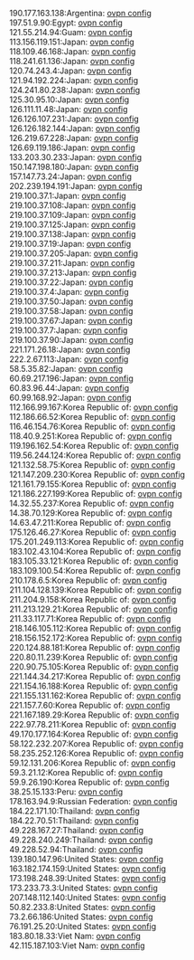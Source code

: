 190.177.163.138:Argentina: [ovpn config](vpn/190_177_163_138.ovpn)  
197.51.9.90:Egypt: [ovpn config](vpn/197_51_9_90.ovpn)  
121.55.214.94:Guam: [ovpn config](vpn/121_55_214_94.ovpn)  
113.156.119.151:Japan: [ovpn config](vpn/113_156_119_151.ovpn)  
118.109.46.168:Japan: [ovpn config](vpn/118_109_46_168.ovpn)  
118.241.61.136:Japan: [ovpn config](vpn/118_241_61_136.ovpn)  
120.74.243.4:Japan: [ovpn config](vpn/120_74_243_4.ovpn)  
121.94.192.224:Japan: [ovpn config](vpn/121_94_192_224.ovpn)  
124.241.80.238:Japan: [ovpn config](vpn/124_241_80_238.ovpn)  
125.30.95.10:Japan: [ovpn config](vpn/125_30_95_10.ovpn)  
126.111.11.48:Japan: [ovpn config](vpn/126_111_11_48.ovpn)  
126.126.107.231:Japan: [ovpn config](vpn/126_126_107_231.ovpn)  
126.126.182.144:Japan: [ovpn config](vpn/126_126_182_144.ovpn)  
126.219.67.228:Japan: [ovpn config](vpn/126_219_67_228.ovpn)  
126.69.119.186:Japan: [ovpn config](vpn/126_69_119_186.ovpn)  
133.203.30.233:Japan: [ovpn config](vpn/133_203_30_233.ovpn)  
150.147.198.180:Japan: [ovpn config](vpn/150_147_198_180.ovpn)  
157.147.73.24:Japan: [ovpn config](vpn/157_147_73_24.ovpn)  
202.239.194.191:Japan: [ovpn config](vpn/202_239_194_191.ovpn)  
219.100.37.1:Japan: [ovpn config](vpn/219_100_37_1.ovpn)  
219.100.37.108:Japan: [ovpn config](vpn/219_100_37_108.ovpn)  
219.100.37.109:Japan: [ovpn config](vpn/219_100_37_109.ovpn)  
219.100.37.125:Japan: [ovpn config](vpn/219_100_37_125.ovpn)  
219.100.37.138:Japan: [ovpn config](vpn/219_100_37_138.ovpn)  
219.100.37.19:Japan: [ovpn config](vpn/219_100_37_19.ovpn)  
219.100.37.205:Japan: [ovpn config](vpn/219_100_37_205.ovpn)  
219.100.37.211:Japan: [ovpn config](vpn/219_100_37_211.ovpn)  
219.100.37.213:Japan: [ovpn config](vpn/219_100_37_213.ovpn)  
219.100.37.22:Japan: [ovpn config](vpn/219_100_37_22.ovpn)  
219.100.37.4:Japan: [ovpn config](vpn/219_100_37_4.ovpn)  
219.100.37.50:Japan: [ovpn config](vpn/219_100_37_50.ovpn)  
219.100.37.58:Japan: [ovpn config](vpn/219_100_37_58.ovpn)  
219.100.37.67:Japan: [ovpn config](vpn/219_100_37_67.ovpn)  
219.100.37.7:Japan: [ovpn config](vpn/219_100_37_7.ovpn)  
219.100.37.90:Japan: [ovpn config](vpn/219_100_37_90.ovpn)  
221.171.26.18:Japan: [ovpn config](vpn/221_171_26_18.ovpn)  
222.2.67.113:Japan: [ovpn config](vpn/222_2_67_113.ovpn)  
58.5.35.82:Japan: [ovpn config](vpn/58_5_35_82.ovpn)  
60.69.217.196:Japan: [ovpn config](vpn/60_69_217_196.ovpn)  
60.83.96.44:Japan: [ovpn config](vpn/60_83_96_44.ovpn)  
60.99.168.92:Japan: [ovpn config](vpn/60_99_168_92.ovpn)  
112.166.99.167:Korea Republic of: [ovpn config](vpn/112_166_99_167.ovpn)  
112.186.66.52:Korea Republic of: [ovpn config](vpn/112_186_66_52.ovpn)  
116.46.154.76:Korea Republic of: [ovpn config](vpn/116_46_154_76.ovpn)  
118.40.9.251:Korea Republic of: [ovpn config](vpn/118_40_9_251.ovpn)  
119.196.162.54:Korea Republic of: [ovpn config](vpn/119_196_162_54.ovpn)  
119.56.244.124:Korea Republic of: [ovpn config](vpn/119_56_244_124.ovpn)  
121.132.58.75:Korea Republic of: [ovpn config](vpn/121_132_58_75.ovpn)  
121.147.209.230:Korea Republic of: [ovpn config](vpn/121_147_209_230.ovpn)  
121.161.79.155:Korea Republic of: [ovpn config](vpn/121_161_79_155.ovpn)  
121.186.227.199:Korea Republic of: [ovpn config](vpn/121_186_227_199.ovpn)  
14.32.55.237:Korea Republic of: [ovpn config](vpn/14_32_55_237.ovpn)  
14.38.70.129:Korea Republic of: [ovpn config](vpn/14_38_70_129.ovpn)  
14.63.47.211:Korea Republic of: [ovpn config](vpn/14_63_47_211.ovpn)  
175.126.46.27:Korea Republic of: [ovpn config](vpn/175_126_46_27.ovpn)  
175.201.249.113:Korea Republic of: [ovpn config](vpn/175_201_249_113.ovpn)  
183.102.43.104:Korea Republic of: [ovpn config](vpn/183_102_43_104.ovpn)  
183.105.33.121:Korea Republic of: [ovpn config](vpn/183_105_33_121.ovpn)  
183.109.100.54:Korea Republic of: [ovpn config](vpn/183_109_100_54.ovpn)  
210.178.6.5:Korea Republic of: [ovpn config](vpn/210_178_6_5.ovpn)  
211.104.128.139:Korea Republic of: [ovpn config](vpn/211_104_128_139.ovpn)  
211.204.9.158:Korea Republic of: [ovpn config](vpn/211_204_9_158.ovpn)  
211.213.129.21:Korea Republic of: [ovpn config](vpn/211_213_129_21.ovpn)  
211.33.117.71:Korea Republic of: [ovpn config](vpn/211_33_117_71.ovpn)  
218.146.105.112:Korea Republic of: [ovpn config](vpn/218_146_105_112.ovpn)  
218.156.152.172:Korea Republic of: [ovpn config](vpn/218_156_152_172.ovpn)  
220.124.88.181:Korea Republic of: [ovpn config](vpn/220_124_88_181.ovpn)  
220.80.11.239:Korea Republic of: [ovpn config](vpn/220_80_11_239.ovpn)  
220.90.75.105:Korea Republic of: [ovpn config](vpn/220_90_75_105.ovpn)  
221.144.34.217:Korea Republic of: [ovpn config](vpn/221_144_34_217.ovpn)  
221.154.16.188:Korea Republic of: [ovpn config](vpn/221_154_16_188.ovpn)  
221.155.131.162:Korea Republic of: [ovpn config](vpn/221_155_131_162.ovpn)  
221.157.7.60:Korea Republic of: [ovpn config](vpn/221_157_7_60.ovpn)  
221.167.189.29:Korea Republic of: [ovpn config](vpn/221_167_189_29.ovpn)  
222.97.78.211:Korea Republic of: [ovpn config](vpn/222_97_78_211.ovpn)  
49.170.177.164:Korea Republic of: [ovpn config](vpn/49_170_177_164.ovpn)  
58.122.232.207:Korea Republic of: [ovpn config](vpn/58_122_232_207.ovpn)  
58.235.252.126:Korea Republic of: [ovpn config](vpn/58_235_252_126.ovpn)  
59.12.131.206:Korea Republic of: [ovpn config](vpn/59_12_131_206.ovpn)  
59.3.21.12:Korea Republic of: [ovpn config](vpn/59_3_21_12.ovpn)  
59.9.26.190:Korea Republic of: [ovpn config](vpn/59_9_26_190.ovpn)  
38.25.15.133:Peru: [ovpn config](vpn/38_25_15_133.ovpn)  
178.163.94.9:Russian Federation: [ovpn config](vpn/178_163_94_9.ovpn)  
184.22.171.10:Thailand: [ovpn config](vpn/184_22_171_10.ovpn)  
184.22.70.51:Thailand: [ovpn config](vpn/184_22_70_51.ovpn)  
49.228.167.27:Thailand: [ovpn config](vpn/49_228_167_27.ovpn)  
49.228.240.249:Thailand: [ovpn config](vpn/49_228_240_249.ovpn)  
49.228.52.94:Thailand: [ovpn config](vpn/49_228_52_94.ovpn)  
139.180.147.96:United States: [ovpn config](vpn/139_180_147_96.ovpn)  
163.182.174.159:United States: [ovpn config](vpn/163_182_174_159.ovpn)  
173.198.248.39:United States: [ovpn config](vpn/173_198_248_39.ovpn)  
173.233.73.3:United States: [ovpn config](vpn/173_233_73_3.ovpn)  
207.148.112.140:United States: [ovpn config](vpn/207_148_112_140.ovpn)  
50.82.233.8:United States: [ovpn config](vpn/50_82_233_8.ovpn)  
73.2.66.186:United States: [ovpn config](vpn/73_2_66_186.ovpn)  
76.191.25.20:United States: [ovpn config](vpn/76_191_25_20.ovpn)  
183.80.18.33:Viet Nam: [ovpn config](vpn/183_80_18_33.ovpn)  
42.115.187.103:Viet Nam: [ovpn config](vpn/42_115_187_103.ovpn)  
